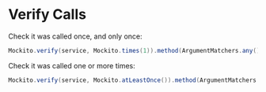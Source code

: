 # Verify Calls

Check it was called once, and only once:

```java
Mockito.verify(service, Mockito.times(1)).method(ArgumentMatchers.any());
```

Check it was called one or more times:

```java
Mockito.verify(service, Mockito.atLeastOnce()).method(ArgumentMatchers.any());
```
